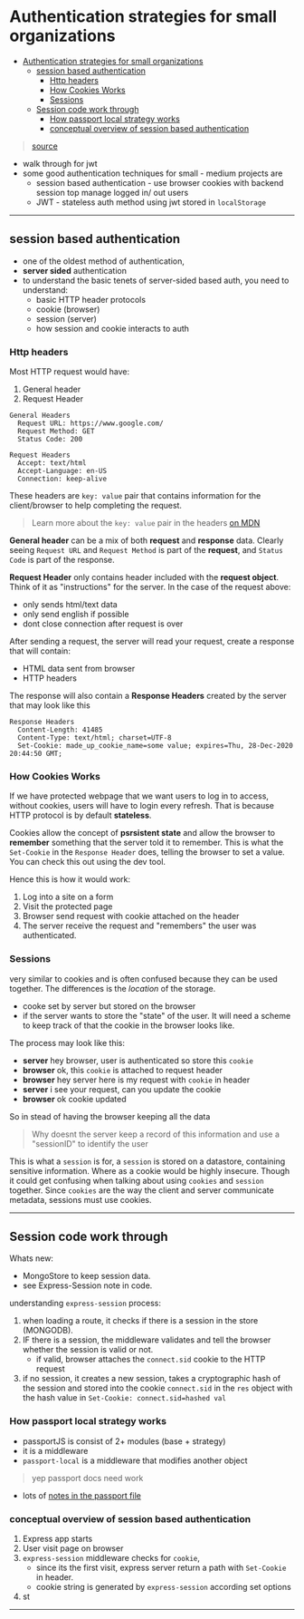 # Authentication strategies for small organizations

- [Authentication strategies for small organizations](#authentication-strategies-for-small-organizations)
  - [session based authentication](#session-based-authentication)
    - [Http headers](#http-headers)
    - [How Cookies Works](#how-cookies-works)
    - [Sessions](#sessions)
  - [Session code work through](#session-code-work-through)
    - [How passport local strategy works](#how-passport-local-strategy-works)
    - [conceptual overview of session based authentication](#conceptual-overview-of-session-based-authentication)

> [source](https://zachgoll.github.io/blog/2019/choosing-authentication-strategy/#Session-Based-Authentication-Implementation)

- walk through for jwt
- some good authentication techniques for small - medium projects are 
  - session based authentication - use browser cookies with backend session top manage logged in/ out users
  - JWT - stateless auth method using jwt stored in `localStorage`

---

## session based authentication

- one of the oldest method of authentication,
- **server sided** authentication
- to understand the basic tenets of server-sided based auth, you need to understand:
  - basic HTTP header protocols
  - cookie (browser)
  - session (server)
  - how session and cookie interacts to auth

### Http headers

Most HTTP request would have:
1. General header
2. Request Header

```
General Headers
  Request URL: https://www.google.com/
  Request Method: GET
  Status Code: 200

Request Headers
  Accept: text/html
  Accept-Language: en-US
  Connection: keep-alive
```

These headers are `key: value` pair that contains information for the client/browser to help completing the request.

> Learn more about the `key: value` pair in the headers [on MDN](https://developer.mozilla.org/en-US/docs/Web/HTTP/Headers)

**General header** can be a mix of both **request** and **response** data.
Clearly seeing `Request URL` and `Request Method` is part of the **request**,
and `Status Code` is part of the response.

**Request Header** only contains header included with the **request object**.
Think of it as "instructions" for the server.
In the case of the request above:
- only sends html/text data
- only send english if possible
- dont close connection after request is over

After sending a request, the server will read your request, create a response that will contain:
- HTML data sent from browser
- HTTP headers

The response will also contain a **Response Headers** created by the server that may look like this

```
Response Headers
  Content-Length: 41485
  Content-Type: text/html; charset=UTF-8
  Set-Cookie: made_up_cookie_name=some value; expires=Thu, 28-Dec-2020 20:44:50 GMT;
```

### How Cookies Works

If we have protected webpage that we want users to log in to access, without cookies, users will have to login every refresh.
That is because HTTP protocol is by default **stateless**.

Cookies allow the concept of **psrsistent state** and allow the browser to **remember** something that the server told it to remember.
This is what the `Set-Cookie` in the `Response Header` does, telling the browser to set a value.
You can check this out using the dev tool.

Hence this is how it would work:
1. Log into a site on a form
2. Visit the protected page
3. Browser send request with cookie attached on the header
4. The server receive the request and "remembers" the user was authenticated.

### Sessions

very similar to cookies and is often confused because they can be used together. The differences is the *location* of the storage.
- cooke set by server but stored on the browser
- if the server wants to store the "state" of the user. It will need a scheme to keep track of that the cookie in the browser looks like.

The process may look like this:
- **server** hey browser, user is authenticated so store this `cookie`
- **browser** ok, this `cookie` is attached to request header
- **browser** hey server here is my request with `cookie` in header
- **server** i see your request, can you update the cookie
- **browser** ok cookie updated

So in stead of having the browser keeping all the data
> Why doesnt the server keep a record of this information and use a "sessionID" to identify the user

This is what a `session` is for, a `session` is stored on a datastore, containing sensitive information. Where as a cookie would be highly insecure.
Though it could get confusing when talking about using `cookies` and `session` together.
Since `cookies` are the way the client and server communicate metadata, sessions must use cookies. 

---

## Session code work through

Whats new:
- MongoStore to keep session data.
- see Express-Session note in code.

understanding `express-session` process:
1. when loading a route, it checks if there is a session in the store (MONGODB).
2. IF there is a session, the middleware validates and tell the browser whether the session is valid or not.
   - if valid, browser attaches the `connect.sid` cookie to the HTTP request
3. if no session, it creates a new session, takes a cryptographic hash of the session and stored into the cookie `connect.sid` in the `res` object with the hash value in `Set-Cookie: connect.sid=hashed val`

### How passport local strategy works

- passportJS is consist of 2+ modules (base + strategy)
- it is a middleware
- `passport-local` is a middleware that modifies another object 
> yep passport docs need work
- lots of [notes in the passport file](./session_serv/passport.js)

### conceptual overview of session based authentication

1. Express app starts
2. User visit page on browser
3. `express-session` middleware checks for `cookie`,
   - since its the first visit, express server return a path with `Set-Cookie` in header.
   - cookie string is generated by `express-session` according set options
4. st

---

